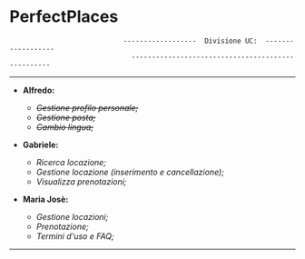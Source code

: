 # PerfectPlaces

                                ------------------  Divisione UC:  ------------------
                                  --------------------------------------------------
***
                                 
-   **Alfredo:**
    - ~~_Gestione profilo personale;_~~
  	- ~~_Gestione posta;_~~
 	- ~~_Cambio lingua;_~~
  
  
-   **Gabriele:**
	- _Ricerca locazione;_
	- _Gestione locazione (inserimento e cancellazione);_
	- _Visualizza prenotazioni;_
	
	
-   **Maria Josè:**
	- _Gestione locazioni;_
	- _Prenotazione;_
	- _Termini d'uso e FAQ;_
***